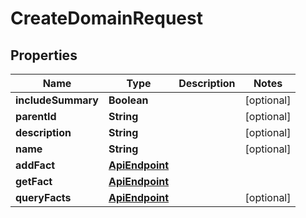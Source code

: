 
# CreateDomainRequest

## Properties
Name | Type | Description | Notes
------------ | ------------- | ------------- | -------------
**includeSummary** | **Boolean** |  |  [optional]
**parentId** | **String** |  |  [optional]
**description** | **String** |  |  [optional]
**name** | **String** |  |  [optional]
**addFact** | [**ApiEndpoint**](ApiEndpoint.md) |  | 
**getFact** | [**ApiEndpoint**](ApiEndpoint.md) |  | 
**queryFacts** | [**ApiEndpoint**](ApiEndpoint.md) |  |  [optional]



